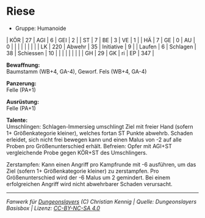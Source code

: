 # Riese  
- Gruppe: Humanoide  

| KÖR    | 27  | AGI      | 6  | GEI        | 2   |
| ST     | 7   | BE       | 3  | VE         | 1   |
| HÄ     | 7   | GE       | 0  | AU         | 0   |
|        |     |          |    |            |     |
| LK     | 220 | Abwehr   | 35 | Initiative | 9   |
| Laufen | 6   | Schlagen | 38 | Schiessen  | 10  |
|        |     |          |    |            |     |
| GH     | 29  | GK       | ri | EP         | 347 |


**Bewaffnung:**  
Baumstamm (WB+4, GA-4), Geworf. Fels (WB+4, GA-4)

**Panzerung:**  
Felle (PA+1)

**Ausrüstung:**  
Felle (PA+1)

**Talente:**  
Umschlingen: Schlagen-Immersieg umschlingt Ziel mit freier Hand (sofern 1+ Größenkategorie kleiner), welches fortan ST Punkte abwehrb. Schaden erleidet, sich nicht frei bewegen kann und einen Malus von -2 auf alle Proben pro Größenunterschied erhält. Befreien: Opfer mit AGI+ST vergleichende Probe gegen KÖR+ST des Umschlingers.

Zerstampfen: Kann einen Angriff pro Kampfrunde mit -6 ausführen, um das Ziel (sofern 1+ Größenkategorie kleiner) zu zerstampfen. Pro Größenunterschied wird der -6 Malus um 2 gemindert. Bei einem erfolgreichen Angriff wird nicht abwehrbarer Schaden verursacht.





___
*Fanwerk für [Dungeonslayers](https://www.dungeonslayers.net/) (C) Christian Kennig | Quelle: Dungeonslayers Basisbox | Lizenz: [CC-BY-NC-SA 4.0](https://creativecommons.org/licenses/by-nc-sa/4.0/deed.de)*